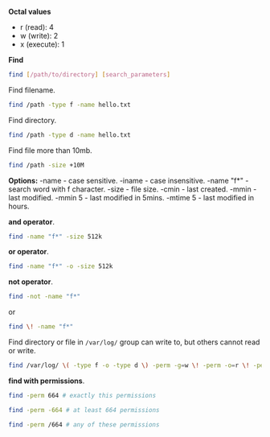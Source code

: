 **Octal values**
- r (read): 4
- w (write): 2
- x (execute): 1

**Find**
```sh
find [/path/to/directory] [search_parameters]
```

Find filename.
```sh
find /path -type f -name hello.txt
```

Find directory.
```sh
find /path -type d -name hello.txt
```

Find file more than 10mb.
```sh
find /path -size +10M
```

**Options:**
-name - case sensitive.
-iname - case insensitive.
-name "f*" - search word with f character.
-size - file size.
-cmin - last created.
-mmin - last modified.
-mmin 5 - last modified in 5mins.
-mtime 5 - last modified in hours.

**and operator**.
```sh
find -name "f*" -size 512k
```

**or operator**.
```sh
find -name "f*" -o -size 512k
```

**not operator**.
```sh
find -not -name "f*"
```
or
```sh
find \! -name "f*"
```

Find directory or file in `/var/log/` group can write to, but others cannot read or write.
```sh
find /var/log/ \( -type f -o -type d \) -perm -g=w \! -perm -o=r \! -perm -o=w
```


**find with permissions**.
```sh
find -perm 664 # exactly this permissions
```
```sh
find -perm -664 # at least 664 permissions
```
```sh
find -perm /664 # any of these permissions
```

